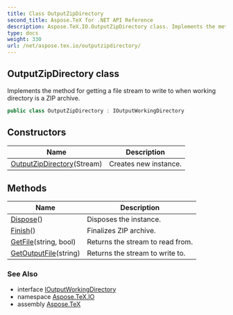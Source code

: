 ```yaml
---
title: Class OutputZipDirectory
second_title: Aspose.TeX for .NET API Reference
description: Aspose.TeX.IO.OutputZipDirectory class. Implements the method for getting a file stream to write to when working directory is a ZIP archive
type: docs
weight: 330
url: /net/aspose.tex.io/outputzipdirectory/
---
```

## OutputZipDirectory class

Implements the method for getting a file stream to write to when working directory is a ZIP archive.

```csharp
public class OutputZipDirectory : IOutputWorkingDirectory
```

## Constructors

| Name | Description |
| --- | --- |
| [OutputZipDirectory](outputzipdirectory/)(Stream) | Creates new instance. |

## Methods

| Name | Description |
| --- | --- |
| [Dispose](../../aspose.tex.io/outputzipdirectory/dispose/)() | Disposes the instance. |
| [Finish](../../aspose.tex.io/outputzipdirectory/finish/)() | Finalizes ZIP archive. |
| [GetFile](../../aspose.tex.io/outputzipdirectory/getfile/)(string, bool) | Returns the stream to read from. |
| [GetOutputFile](../../aspose.tex.io/outputzipdirectory/getoutputfile/)(string) | Returns the stream to write to. |

### See Also

* interface [IOutputWorkingDirectory](../ioutputworkingdirectory/)
* namespace [Aspose.TeX.IO](../../aspose.tex.io/)
* assembly [Aspose.TeX](../../)


